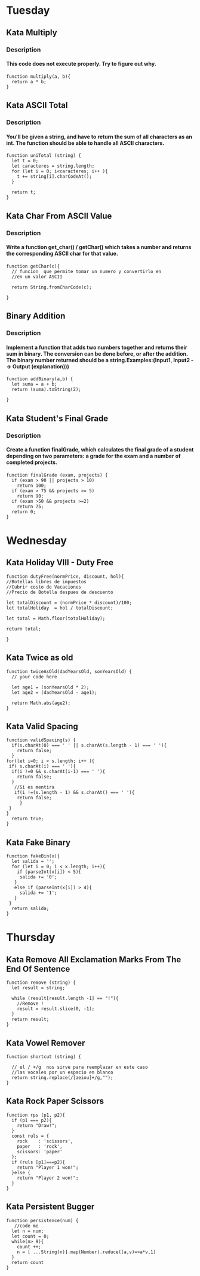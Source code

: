 
# Tuesday 
## Kata Multiply 
### Description 
#### This code does not execute properly. Try to figure out why.
```
function multiply(a, b){
  return a * b;
}
```

## Kata ASCII Total
### Description
#### You'll be given a string, and have to return the sum of all characters as an int. The function should be able to handle all ASCII characters.
```
function uniTotal (string) {
  let t = 0;
  let caracteres = string.length;
  for (let i = 0; i<caracteres; i++ ){
    t += string[i].charCodeAt();
  }
    
  return t;
}
```

## Kata Char From ASCII Value
### Description
#### Write a function get_char() / getChar() which takes a number and returns the corresponding ASCII char for that value.

```
function getChar(c){
  // funcion  que permite tomar un numero y convertirlo en
  //en un valor ASCII
  
  return String.fromCharCode(c);
  
}
```

## Binary Addition 
### Description 
#### Implement a function that adds two numbers together and returns their sum in binary. The conversion can be done before, or after the addition. The binary number returned should be a string.Examples:(Input1, Input2 --> Output (explanation)))

```
function addBinary(a,b) {
  let suma = a + b; 
  return (suma).toString(2);

}
```

## Kata Student's Final Grade
### Description 
#### Create a function finalGrade, which calculates the final grade of a student depending on two parameters: a grade for the exam and a number of completed projects.

```
function finalGrade (exam, projects) {
  if (exam > 90 || projects > 10)  
    return 100;
  if (exam > 75 && projects >= 5)
    return 90;
  if (exam >50 && projects >=2)
    return 75;
  return 0;
}
```
# Wednesday
## Kata Holiday VIII - Duty Free

```
function dutyFree(normPrice, discount, hol){
//Botellas libres de impuestos 
//Cubrir costo de Vacaciones 
//Precio de Botella despues de descuento 

let totalDiscount = (normPrice * discount)/100;
let totalHoliday  = hol / totalDiscount;
  
let total = Math.floor(totalHoliday);
  
return total;
  
}

```

## Kata Twice as old

```
function twiceAsOld(dadYearsOld, sonYearsOld) {
  // your code here
    
  let age1 = (sonYearsOld * 2);
  let age2 = (dadYearsOld - age1);
  
  return Math.abs(age2);
}
```

## Kata Valid Spacing

```
function validSpacing(s) {
  if(s.charAt(0) === ' ' || s.charAt(s.length - 1) === ' '){
    return false;
  }
for(let i=0; i < s.length; i++ ){
 if( s.charAt(i) === ' '){
  if(i !=0 && s.charAt(i-1) === ' '){
    return false;
  }
   //Si es mentira 
   if(i !=(s.length - 1) && s.charAt() === ' '){
    return false;
     }
 }
}
  return true;
}
```

## Kata Fake Binary

```
function fakeBin(x){
  let salida = '';
  for (let i = 0; i < x.length; i++){
    if (parseInt(x[i]) < 5){
     salida += '0';
   }
   else if (parseInt(x[i]) > 4){
     salida += '1';
   }
 }
  return salida;
}
```

# Thursday 
## Kata Remove All Exclamation Marks From The End Of Sentence

```
function remove (string) {  
  let result = string; 
  
  while (result[result.length -1] == "!"){
    //Remove !
    result = result.slice(0, -1);
  }
  return result;
}
```
## Kata Vowel Remover 

```
function shortcut (string) {
  
  // el / +/g  nos sirve para reemplazar en este caso 
  //las vocales por un espacio en blanco
  return string.replace(/[aeiou]+/g,"");
}
```
## Kata Rock Paper Scissors

```
function rps (p1, p2){
  if (p1 === p2){
    return "Draw!";
  }
  const ruls = {
    rock    : 'scissors',
    paper   : 'rock',
    scissors: 'paper'
  };
  if (ruls [p1]===p2){
    return "Player 1 won!";
  }else {
    return "Player 2 won!";
  }
}
```

## Kata Persistent Bugger 
```
function persistence(num) {
   //code me
  let n = num;
  let count = 0;
  while(n> 9){
    count ++;
    n = [ ...String(n)].map(Number).reduce((a,v)=>a*v,1)
  }
  return count
}
```

